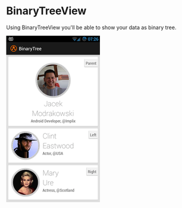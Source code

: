 BinaryTreeView
==============

Using BinaryTreeView you'll be able to show your data as binary tree.

![solarized palette](https://github.com/jmodrako/BinaryTreeView/blob/master/img/first.png)
